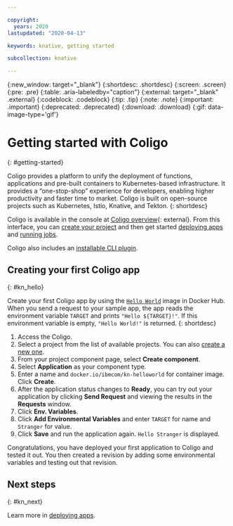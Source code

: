 ```yaml
---

copyright:
  years: 2020
lastupdated: "2020-04-13"

keywords: knative, getting started

subcollection: knative

---
```


{:new_window: target="_blank"}
{:shortdesc: .shortdesc}
{:screen: .screen}
{:pre: .pre}
{:table: .aria-labeledby="caption"}
{:external: target="_blank" .external}
{:codeblock: .codeblock}
{:tip: .tip}
{:note: .note}
{:important: .important}
{:deprecated: .deprecated}
{:download: .download}
{:gif: data-image-type='gif'}

# Getting started with Coligo 
{: #getting-started}

Coligo provides a platform to unify the deployment of functions, applications and pre-built containers to Kubernetes-based infrastructure. It provides a “one-stop-shop” experience for developers, enabling higher productivity and faster time to market. Coligo is built on open-source projects such as Kubernetes, Istio, Knative, and Tekton.
{: shortdesc}

Coligo is available in the console at [Coligo overview](https://dev.console.test.cloud.ibm.com/knative/overview){: external}. From this interface, you can [create your project](/docs/knative?topic=knative-manage-project) and then get started [deploying apps](/docs/knative?topic=knative-knative-deploy-app) and [running jobs](/docs/knative?topic=knative-kn-job-deploy).

Coligo also includes an [installable CLI plugin](/docs/knative?topic=knative-kn-install-cli).


## Creating your first Coligo app
{: #kn_hello}

Create your first Coligo app by using the [`Hello World`](docker.io/ibmcom/kn-helloworld) image in Docker Hub. When you send a request to your sample app, the app reads the environment variable `TARGET` and prints `"Hello ${TARGET}!"`. If this environment variable is empty, `"Hello World!"` is returned.
{: shortdesc}

1. Access the Coligo.
2. Select a project from the list of available projects. You can also [create a new one](/docs/knative?topic=knative-manage-project).
3. From your project component page, select **Create component**.
4. Select **Application** as your component type. 
5. Enter a name and `docker.io/ibmcom/kn-helloworld` for container image. Click **Create**. 
6. After the application status changes to **Ready**, you can try out your application by clicking **Send Request** and viewing the results in the **Requests** window.
7. Click **Env. Variables**.
8. Click **Add Environmental Variables** and enter `TARGET` for name and `Stranger` for value. 
9. Click **Save** and run the application again. `Hello Stranger` is displayed.

Congratulations, you have deployed your first application to Coligo and tested it out. You then created a revision by adding some environmental variables and testing out that revision.

## Next steps
{: #kn_next}

Learn more in [deploying apps](/docs/knative?topic=knative-knative-deploy-app).
